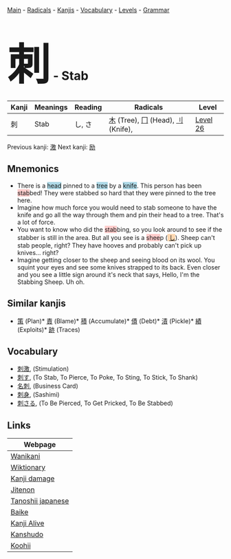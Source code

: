 <style> bigfont {font-size: 100px}</style>
[Main](../README.md) -
[Radicals](../radicals.md) -
[Kanjis](../kanjis.md) -
[Vocabulary](../vocabulary.md) -
[Levels](../levels.md) -
[Grammar](../grammar.md)
# <bigfont> 刺</bigfont> - Stab 

| Kanji | Meanings | Reading | Radicals | Level |
| --- | --- | --- | --- | --- |
| 刺 | Stab | し, さ | [木](../radicals/木.md) (Tree), [冂](../radicals/冂.md) (Head), [刂](../radicals/刂.md) (Knife),  | [Level 26](../levels/wk_level26.md) |

Previous kanji: [激](激.md) Next kanji: [励](励.md) 

## Mnemonics
 * There is a <span style="background-color:#ADD8E6"> head</span> pinned to a <span style="background-color:#ADD8E6"> tree</span> by a <span style="background-color:#ADD8E6"> knife</span>. This person has been <span style="background-color:#ffcccb"> stab</span>bed! They were stabbed so hard that they were pinned to the tree here.
* Imagine how much force you would need to stab someone to have the knife and go all the way through them and pin their head to a tree. That's a lot of force.
* You want to know who did the <span style="background-color:#ffcccb"> stab</span>bing, so you look around to see if the stabber is still in the area. But all you see is a <span style="background-color:#ffcccb"> shee</span>p (<span style="background-color:#fed8b1"> [し](https://jisho.org/search/し)</span>). Sheep can't stab people, right? They have hooves and probably can't pick up knives... right?
* Imagine getting closer to the sheep and seeing blood on its wool. You squint your eyes and see some knives strapped to its back. Even closer and you see a little sign around it's neck that says, Hello, I'm the Stabbing Sheep. Uh oh.


## Similar kanjis
 * [策](策.md) (Plan)* [責](責.md) (Blame)* [積](積.md) (Accumulate)* [債](債.md) (Debt)* [漬](漬.md) (Pickle)* [績](績.md) (Exploits)* [跡](跡.md) (Traces)


## Vocabulary
 * [刺激](../vocabulary/刺.md), (Stimulation)
* [刺す](../vocabulary/刺.md), (To Stab, To Pierce, To Poke, To Sting, To Stick, To Shank)
* [名刺](../vocabulary/刺.md), (Business Card)
* [刺身](../vocabulary/刺.md), (Sashimi)
* [刺さる](../vocabulary/刺.md), (To Be Pierced, To Get Pricked, To Be Stabbed)



## Links 

| Webpage |
| --- |
| [Wanikani          ](https://www.wanikani.com/kanji/刺) |
| [Wiktionary        ](https://en.wiktionary.org/wiki/刺) |
| [Kanji damage      ](http://www.kanjidamage.com/kanji/search?utf8=✓&q=刺) |
| [Jitenon           ](https://jitenon.com/kanji/刺) |
| [Tanoshii japanese ](https://www.tanoshiijapanese.com/dictionary/kanji.cfm?k=刺) |
| [Baike             ](https://baike.baidu.com/item/刺) |
| [Kanji Alive       ](https://app.kanjialive.com/刺) |
| [Kanshudo          ](https://www.kanshudo.com/searchmn?q=刺) |
| [Koohii            ](https://kanji.koohii.com/study/kanji/刺) |
